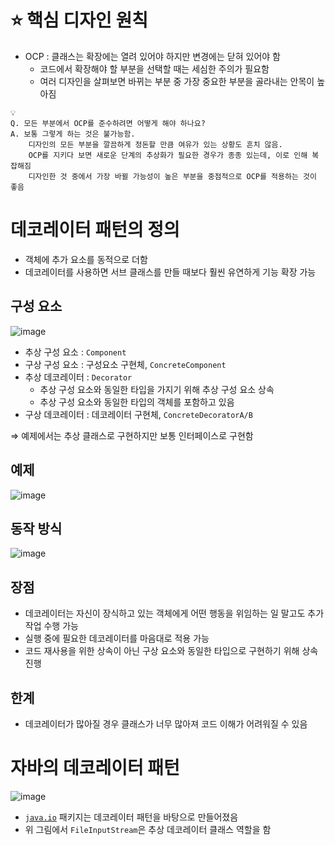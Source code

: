 # ⭐ 핵심 디자인 원칙
- OCP : 클래스는 확장에는 열려 있어야 하지만 변경에는 닫혀 있어야 함
    - 코드에서 확장해야 할 부분을 선택할 때는 세심한 주의가 필요함
    - 여러 디자인을 살펴보면 바뀌는 부분 중 가장 중요한 부분을 골라내는 안목이 높아짐

```
💡
Q. 모든 부분에서 OCP를 준수하려면 어떻게 해야 하나요?
A. 보통 그렇게 하는 것은 불가능함.
    디자인의 모든 부분을 깔끔하게 정돈할 만큼 여유가 있는 상황도 흔치 않음.
    OCP를 지키다 보면 새로운 단계의 추상화가 필요한 경우가 종종 있는데, 이로 인해 복잡해짐
    디자인한 것 중에서 가장 바뀔 가능성이 높은 부분을 중점적으로 OCP를 적용하는 것이 좋음
```

# 데코레이터 패턴의 정의

- 객체에 추가 요소를 동적으로 더함
- 데코레이터를 사용하면 서브 클래스를 만들 때보다 훨씬 유연하게 기능 확장 가능

## 구성 요소
![image](https://github.com/you-can-be-ace/headfirst-design-patterns/assets/16659000/3f2ea9a8-046e-45a5-840b-6991787eb528)


- 추상 구성 요소 : `Component`
- 구상 구성 요소 : 구성요소 구현체, `ConcreteComponent`
- 추상 데코레이터 : `Decorator`
    - 추상 구성 요소와 동일한 타입을 가지기 위해 추상 구성 요소 상속
    - 추상 구성 요소와 동일한 타입의 객체를 포함하고 있음
- 구상 데코레이터 : 데코레이터 구현체, `ConcreteDecoratorA/B`

⇒ 예제에서는 추상 클래스로 구현하지만 보통 인터페이스로 구현함

## 예제
![image](https://github.com/you-can-be-ace/headfirst-design-patterns/assets/16659000/da2ee65c-38e7-4c84-aa32-587cdd625855)


## 동작 방식
![image](https://github.com/you-can-be-ace/headfirst-design-patterns/assets/16659000/4ef08dba-3b74-43b5-8789-98778a9cc4dd)

## 장점

- 데코레이터는 자신이 장식하고 있는 객체에게 어떤 행동을 위임하는 일 말고도 추가 작업 수행 가능
- 실행 중에 필요한 데코레이터를 마음대로 적용 가능
- 코드 재사용을 위한 상속이 아닌 구상 요소와 동일한 타입으로 구현하기 위해 상속 진행

## 한계

- 데코레이터가 많아질 경우 클래스가 너무 많아져 코드 이해가 어려워질 수 있음

# 자바의 데코레이터 패턴
![image](https://github.com/you-can-be-ace/headfirst-design-patterns/assets/16659000/44f28ce7-b424-4f39-ae34-068d6609b0bc)

- [`java.io`](http://java.io) 패키지는 데코레이터 패턴을 바탕으로 만들어졌음
- 위 그림에서 `FileInputStream`은 추상 데코레이터 클래스 역할을 함
